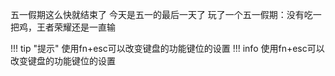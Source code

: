 五一假期这么快就结束了
今天是五一的最后一天了
玩了一个五一假期：没有吃一把鸡，王者荣耀还是一直输

!!! tip "提示"
    使用fn+esc可以改变键盘的功能键位的设置
!!! info
    使用fn+esc可以改变键盘的功能键位的设置